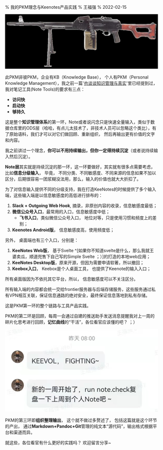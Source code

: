 % 我的PKM理念与Keenotes产品实践
% 王福强
% 2022-02-15

![](images/PKMachineGun.jpg)

此PKM非彼PKM，企业有KB（Knowledge Base）， 个人有PKM（Personal Knowledge Management），我之前一篇'[也谈谈知识管理与真实](https://afoo.me/posts/2021-07-25-pkm-and-real-words.html)'里已经提到过， 我对笔记工具(Note Tools)的要求有三点：

- **访问快**
- **启动快**
- **够持久** 

这是整个**知识管理体系**的第一环，Note或者说闪念只是快速全量输入，类似于数据仓库里的ODS层（哈哈，有点儿太技术了，非技术人员可以忽略这个类比），有了原始语料，我们才可以对它们做回顾、重新组织， 然后再输出更有价值的文字和内容。

我之前讲过一个理念，**你可以不用持续输出，但你一定得持续沉淀**（或者说持续输入然后沉淀）。

**Note层**其实就是持续沉淀的那一环，这一环要做好，其实就有很多点需要考虑，比如**信息分级输入**， 毕竟， 不同分类、不同敏感度、不同来源的信息如果不加以区分，后期很容易一团浆糊没法用，那么，输入的价值也就大大折扣了。

为了对信息输入提供不同的分级支持，我在打造KeeNotes的时候提供了多个输入端，这些输入端是以信息敏感度的高低进行排布的：

1. **Slack + Outgoing Web Hook**, 摘录，非原创内容的收录，信息敏感度最低；
2. **微信公众号入口**，最常用的入口，信息敏感度中低；
   - **飞书入口**，类似微信公众号入口， 地位对等，只是使用习惯和频度上的差别；
3. **Keenotes Android版**， 信息敏感度高，使用频度低；

另外， 桌面端也有三个入口，分别是：

1. **KeeNotes Web版**， 基于Svelte ^[如果你不知道svelte是什么，那么我就王婆卖瓜，顺道兜售下自己写的Simple Svelte ；）]的打造的本地web应用；
2. **KeeNotes Desktop版**，原来开源，但因为需要申请软著，所以撤回；
3. **Keebox入口**， Keebox是个人桌面工具， 也提供了Keenote的输入入口；

所有桌面版因为不依托其它平台，所以， 信息敏感度可以不关注区分。

所有输入端的内容都会统一交给frontier服务器与后端存储服务，这些服务通过私有VPN相互关联，保证信息通路的绝对安全，最终保证信息落地到私有存储。

这是PKM第一环的整个链路与工具产品实践。

PKM的第二环是回顾，每周一会通过自建的推送助手发送消息提醒我对上一周的碎片化思考进行回顾，**记忆曲线**的“干活”，各位看官应该懂的吧？ ；）

![](images/60561644906134_.pic.jpg)

PKM的第三环即**组织整理输出**， 这个就不做过多赘述了， 包括这篇就是这个环节的产出， 通过**Markdown+Pandoc+Git**管理的纯文本“源代码”，输出格式根据平台和渠道而异。

就这些，各位看官有什么更好的实践吗？ 欢迎留言分享~
















